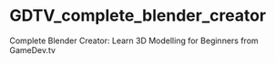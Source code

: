 # GDTV_complete_blender_creator
Complete Blender Creator: Learn 3D Modelling for Beginners from GameDev.tv
